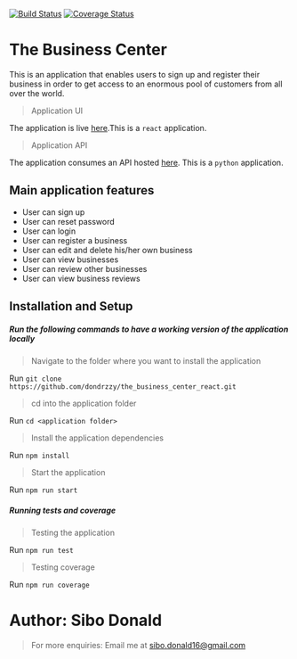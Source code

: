 [![Build Status](https://travis-ci.org/dondrzzy/the_business_center_react.svg?branch=ft-travis-coverage)](https://travis-ci.org/dondrzzy/the_business_center_react)
[![Coverage Status](https://coveralls.io/repos/github/dondrzzy/the_business_center_react/badge.svg?branch=ft-travis-coverage)](https://coveralls.io/github/dondrzzy/the_business_center_react?branch=ft-travis-coverage)


# The Business Center

This is an application that enables users to sign up and register their business in order to get access to an enormous pool of customers from all over the world.


>Application UI

The application is live [here](https://the-business-center.herokuapp.com).This is a `react` application.

>Application API

The application consumes an API hosted [here](https://the-business-center-api.herokuapp.com). This is a `python` application.


## Main application features

- User can sign up
- User can reset password
- User can login
- User can register a business
- User can edit and delete his/her own business
- User can view businesses
- User can review other businesses
- User can view business reviews


## Installation and Setup

##### Run the following commands to have a working version of the application locally

> Navigate to the folder where you want to install the application

Run `git clone https://github.com/dondrzzy/the_business_center_react.git`
> cd into the application folder

Run `cd <application folder>`

> Install the application dependencies

Run `npm install`

> Start the application

Run `npm run start`


##### Running tests and coverage

> Testing the application

Run `npm run test`

> Testing coverage

Run `npm run coverage`


# Author: Sibo Donald

> For more enquiries: Email me at sibo.donald16@gmail.com

